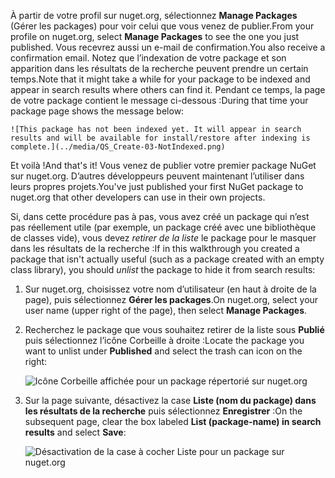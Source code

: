 <span data-ttu-id="781ec-101">À partir de votre profil sur nuget.org, sélectionnez **Manage Packages** (Gérer les packages) pour voir celui que vous venez de publier.</span><span class="sxs-lookup"><span data-stu-id="781ec-101">From your profile on nuget.org, select **Manage Packages** to see the one you just published.</span></span> <span data-ttu-id="781ec-102">Vous recevrez aussi un e-mail de confirmation.</span><span class="sxs-lookup"><span data-stu-id="781ec-102">You also receive a confirmation email.</span></span> <span data-ttu-id="781ec-103">Notez que l’indexation de votre package et son apparition dans les résultats de la recherche peuvent prendre un certain temps.</span><span class="sxs-lookup"><span data-stu-id="781ec-103">Note that it might take a while for your package to be indexed and appear in search results where others can find it.</span></span> <span data-ttu-id="781ec-104">Pendant ce temps, la page de votre package contient le message ci-dessous :</span><span class="sxs-lookup"><span data-stu-id="781ec-104">During that time your package page shows the message below:</span></span>

    ![This package has not been indexed yet. It will appear in search results and will be available for install/restore after indexing is complete.](../media/QS_Create-03-NotIndexed.png)

<span data-ttu-id="781ec-105">Et voilà !</span><span class="sxs-lookup"><span data-stu-id="781ec-105">And that's it!</span></span> <span data-ttu-id="781ec-106">Vous venez de publier votre premier package NuGet sur nuget.org. D’autres développeurs peuvent maintenant l’utiliser dans leurs propres projets.</span><span class="sxs-lookup"><span data-stu-id="781ec-106">You've just published your first NuGet package to nuget.org that other developers can use in their own projects.</span></span>

<span data-ttu-id="781ec-107">Si, dans cette procédure pas à pas, vous avez créé un package qui n’est pas réellement utile (par exemple, un package créé avec une bibliothèque de classes vide), vous devez *retirer de la liste* le package pour le masquer dans les résultats de la recherche :</span><span class="sxs-lookup"><span data-stu-id="781ec-107">If in this walkthrough you created a package that isn't actually useful (such as a package created with an empty class library), you should *unlist* the package to hide it from search results:</span></span>

1. <span data-ttu-id="781ec-108">Sur nuget.org, choisissez votre nom d’utilisateur (en haut à droite de la page), puis sélectionnez **Gérer les packages**.</span><span class="sxs-lookup"><span data-stu-id="781ec-108">On nuget.org, select your user name (upper right of the page), then select **Manage Packages**.</span></span>

1. <span data-ttu-id="781ec-109">Recherchez le package que vous souhaitez retirer de la liste sous **Publié** puis sélectionnez l’icône Corbeille à droite :</span><span class="sxs-lookup"><span data-stu-id="781ec-109">Locate the package you want to unlist under **Published** and select the trash can icon on the right:</span></span>

    ![Icône Corbeille affichée pour un package répertorié sur nuget.org](../media/qs_create-vs-03-trash-can.png)

1. <span data-ttu-id="781ec-111">Sur la page suivante, désactivez la case **Liste (nom du package) dans les résultats de la recherche** puis sélectionnez **Enregistrer** :</span><span class="sxs-lookup"><span data-stu-id="781ec-111">On the subsequent page, clear the box labeled **List (package-name) in search results** and select **Save**:</span></span>

    ![Désactivation de la case à cocher Liste pour un package sur nuget.org](../media/qs_create-vs-04-unlist.png)